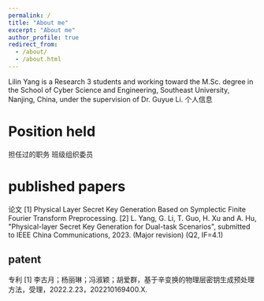 ```yaml
---
permalink: /
title: "About me"
excerpt: "About me"
author_profile: true
redirect_from: 
  - /about/
  - /about.html
---
```


Lilin Yang  is a Research 3 students and working toward the M.Sc. degree in the School of Cyber Science and Engineering, Southeast University, Nanjing, China, under the supervision of Dr. Guyue Li. 
个人信息

Position held
======
担任过的职务
班级组织委员

published papers
======
论文
[1] Physical Layer Secret Key Generation Based on Symplectic Finite Fourier Transform Preprocessing.
[2] L. Yang, G. Li, T. Guo, H. Xu and A. Hu, "Physical-layer Secret Key Generation for Dual-task Scenarios", submitted to IEEE China Communications, 2023. (Major revision) (Q2, IF=4.1)


patent
------
专利
[1] 李古月；杨丽琳；冯淑颖；胡爱群，基于辛变换的物理层密钥生成预处理方法，受理，2022.2.23，202210169400.X.



